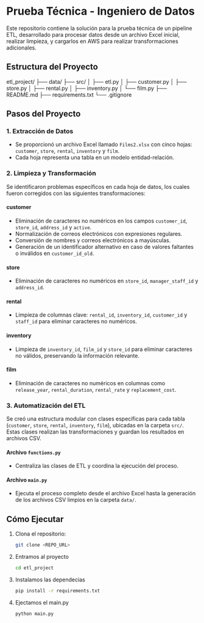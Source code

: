 # Prueba Técnica - Ingeniero de Datos

Este repositorio contiene la solución para la prueba técnica de un pipeline ETL, desarrollado para procesar datos desde un archivo Excel inicial, realizar limpieza, y cargarlos en AWS para realizar transformaciones adicionales.

## Estructura del Proyecto

etl_project/
├── data/
├── src/
│   ├── etl.py
│   ├── customer.py
│   ├── store.py
│   ├── rental.py
│   ├── inventory.py
│   └── film.py
├── README.md
├── requirements.txt
└── .gitignore


## Pasos del Proyecto

### 1. Extracción de Datos
- Se proporcionó un archivo Excel llamado `Films2.xlsx` con cinco hojas: `customer`, `store`, `rental`, `inventory` y `film`.
- Cada hoja representa una tabla en un modelo entidad-relación.

### 2. Limpieza y Transformación
Se identificaron problemas específicos en cada hoja de datos, los cuales fueron corregidos con las siguientes transformaciones:

#### **customer**
- Eliminación de caracteres no numéricos en los campos `customer_id`, `store_id`, `address_id` y `active`.
- Normalización de correos electrónicos con expresiones regulares.
- Conversión de nombres y correos electrónicos a mayúsculas.
- Generación de un identificador alternativo en caso de valores faltantes o inválidos en `customer_id_old`.

#### **store**
- Eliminación de caracteres no numéricos en `store_id`, `manager_staff_id` y `address_id`.

#### **rental**
- Limpieza de columnas clave: `rental_id`, `inventory_id`, `customer_id` y `staff_id` para eliminar caracteres no numéricos.

#### **inventory**
- Limpieza de `inventory_id`, `film_id` y `store_id` para eliminar caracteres no válidos, preservando la información relevante.

#### **film**
- Eliminación de caracteres no numéricos en columnas como `release_year`, `rental_duration`, `rental_rate` y `replacement_cost`.

### 3. Automatización del ETL
Se creó una estructura modular con clases específicas para cada tabla (`customer`, `store`, `rental`, `inventory`, `film`), ubicadas en la carpeta `src/`. Estas clases realizan las transformaciones y guardan los resultados en archivos CSV.

#### **Archivo `functions.py`**
- Centraliza las clases de ETL y coordina la ejecución del proceso.

#### **Archivo `main.py`**
- Ejecuta el proceso completo desde el archivo Excel hasta la generación de los archivos CSV limpios en la carpeta `data/`.

## Cómo Ejecutar
1. Clona el repositorio:
    ```bash
    git clone <REPO_URL>
   
2. Entramos al proyecto
    ```bash
    cd etl_project
   
3. Instalamos las dependecias
    ```bash
    pip install -r requirements.txt
   
4. Ejectamos el main.py
    ```bash
    python main.py